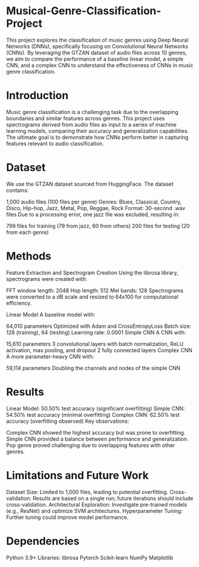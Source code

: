 # Musical-Genre-Classification-Project
This project explores the classification of music genres using Deep Neural Networks (DNNs), specifically focusing on Convolutional Neural Networks (CNNs). By leveraging the GTZAN dataset of audio files across 10 genres, we aim to compare the performance of a baseline linear model, a simple CNN, and a complex CNN to understand the effectiveness of CNNs in music genre classification.

# Introduction
Music genre classification is a challenging task due to the overlapping boundaries and similar features across genres. This project uses spectrograms derived from audio files as input to a series of machine learning models, comparing their accuracy and generalization capabilities. The ultimate goal is to demonstrate how CNNs perform better in capturing features relevant to audio classification.

# Dataset
We use the GTZAN dataset sourced from HuggingFace. The dataset contains:

1,000 audio files (100 files per genre)
Genres: Blues, Classical, Country, Disco, Hip-hop, Jazz, Metal, Pop, Reggae, Rock
Format: 30-second .wav files
Due to a processing error, one jazz file was excluded, resulting in:

799 files for training (79 from jazz, 80 from others)
200 files for testing (20 from each genre)

# Methods
Feature Extraction and Spectrogram Creation
Using the librosa library, spectrograms were created with:

FFT window length: 2048
Hop length: 512
Mel bands: 128
Spectrograms were converted to a dB scale and resized to 64x100 for computational efficiency.

Linear Model
A baseline model with:

64,010 parameters
Optimized with Adam and CrossEntropyLoss
Batch size: 128 (training), 64 (testing)
Learning rate: 0.0001
Simple CNN
A CNN with:

15,610 parameters
3 convolutional layers with batch normalization, ReLU activation, max pooling, and dropout
2 fully connected layers
Complex CNN
A more parameter-heavy CNN with:

59,114 parameters
Doubling the channels and nodes of the simple CNN

# Results
Linear Model: 50.50% test accuracy (significant overfitting)
Simple CNN: 54.50% test accuracy (minimal overfitting)
Complex CNN: 62.50% test accuracy (overfitting observed)
Key observations:

Complex CNN showed the highest accuracy but was prone to overfitting.
Simple CNN provided a balance between performance and generalization.
Pop genre proved challenging due to overlapping features with other genres.

# Limitations and Future Work
Dataset Size: Limited to 1,000 files, leading to potential overfitting.
Cross-validation: Results are based on a single run; future iterations should include cross-validation.
Architectural Exploration: Investigate pre-trained models (e.g., ResNet) and optimize SVM architectures.
Hyperparameter Tuning: Further tuning could improve model performance. 

# Dependencies
Python 3.9+
Libraries: 
librosa
Pytorch
Scikit-learn
NumPy
Matplotlib
